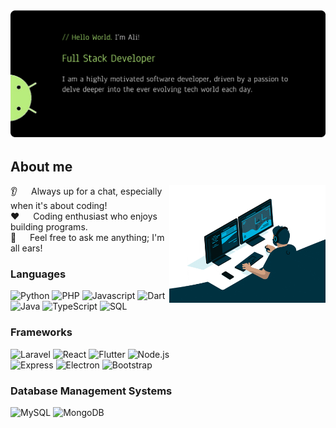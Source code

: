 <!-- Intro section -->
<img  src="/banner.png" alt="" />

<!-- About me details -->
## About me

<p>
    <img align="right" width="250" src="/giphy.gif" alt="Coding gif" />
    👂 &emsp; Always up for a chat, especially when it's about coding!<br />
    ❤️ &emsp;  Coding enthusiast who enjoys building programs. <br />
    💬 &emsp; Feel free to ask me anything; I'm all ears!
</p>
<!-- Use To Code section -->

### Languages
<p>
    <img src="https://img.shields.io/badge/Python-3776AB?style=for-the-badge" alt="Python" />
    <img src="https://img.shields.io/badge/PHP-777BB4?style=for-the-badge&labelColor=black" alt="PHP" />
    <img src="https://img.shields.io/badge/Javascript-F0DB4F?style=for-the-badge&labelColor=black" alt="Javascript" />
    <img src="https://img.shields.io/badge/Dart-0175C2?style=for-the-badge&labelColor=black" alt="Dart" /><br>
    <img src="https://img.shields.io/badge/Java-007396?style=for-the-badge&labelColor=black" alt="Java" />
    <img src="https://img.shields.io/badge/TypeScript-007ACC?style=for-the-badge&labelColor=black" alt="TypeScript" />
    <img src="https://img.shields.io/badge/SQL-4479A1?style=for-the-badge&labelColor=black" alt="SQL" />

</p>

### Frameworks
<p>
    <img src="https://img.shields.io/badge/Laravel-FF2D20?style=for-the-badge&labelColor=black" alt="Laravel" />
    <img src="https://img.shields.io/badge/React-61DAFB?style=for-the-badge&labelColor=black" alt="React" />
    <img src="https://img.shields.io/badge/Flutter-02569B?style=for-the-badge&labelColor=black" alt="Flutter" />
    <img src="https://img.shields.io/badge/Node.js-339933?style=for-the-badge" alt="Node.js" /><br>
    <img src="https://img.shields.io/badge/Express-000000?style=for-the-badge&labelColor=black" alt="Express" />
    <img src="https://img.shields.io/badge/Electron-47848F?style=for-the-badge&labelColor=black" alt="Electron" />
    <img src="https://img.shields.io/badge/Bootstrap-563D7C?style=for-the-badge" alt="Bootstrap" />

</p>

### Database Management Systems

<p>
    <img src="https://img.shields.io/badge/MySQL-4479A1?style=for-the-badge&labelColor=black" alt="MySQL" />
    <img src="https://img.shields.io/badge/MongoDB-4EA94B?style=for-the-badge&labelColor=black" alt="MongoDB" />

</p>
